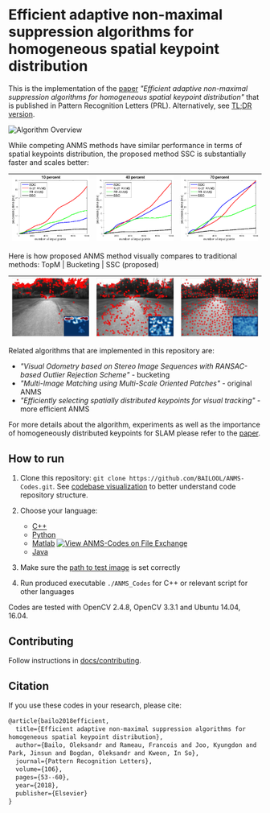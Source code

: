 # Efficient adaptive non-maximal suppression algorithms for homogeneous spatial keypoint distribution

This is the implementation of the [paper](https://www.researchgate.net/publication/323388062_Efficient_adaptive_non-maximal_suppression_algorithms_for_homogeneous_spatial_keypoint_distribution) *"Efficient adaptive non-maximal suppression algorithms for homogeneous spatial keypoint distribution"* that is published in Pattern Recognition Letters (PRL). Alternatively, see [TL;DR version](https://www.shortscience.org/paper?bibtexKey=journals/prl/BailoRJPBK18&a=ukrdailo).

![Algorithm Overview](https://github.com/BAILOOL/ANMS-Codes/blob/master/Images/algorithm_overview.png?raw=true?raw=true "Algorithm Overview")

While competing ANMS methods have similar performance in terms of spatial keypoints distribution, the proposed method SSC is substantially faster and scales better:

| ![Retrieve 10%](https://github.com/BAILOOL/ANMS-Codes/blob/master/Images/Time10.png?raw=true "Retrieve 10%") | ![Retrieve 40%](https://github.com/BAILOOL/ANMS-Codes/blob/master/Images/Time40.png?raw=true "Retrieve 40%") | ![Retrieve 70%](https://github.com/BAILOOL/ANMS-Codes/blob/master/Images/Time70.png?raw=true "Retrieve 70%") |
|:----:|:---:|:---:|

Here is how proposed ANMS method visually compares to traditional methods: TopM | Bucketing | SSC (proposed)

| ![TopM](https://github.com/BAILOOL/ANMS-Codes/blob/master/Images/TopM.png?raw=true "TopM") | ![Bucketing](https://github.com/BAILOOL/ANMS-Codes/blob/master/Images/Bucketing.png?raw=true "Bucketing") | ![SSC](https://github.com/BAILOOL/ANMS-Codes/blob/master/Images/SSC.png?raw=true "SSC") |
|:---:|:---:|:---:|

Related algorithms that are implemented in this repository are:

- *"Visual Odometry based on Stereo Image Sequences with RANSAC-based Outlier Rejection Scheme"* - bucketing
- *"Multi-Image Matching using Multi-Scale Oriented Patches"* - original ANMS
- *"Efficiently selecting spatially distributed keypoints for visual tracking"* - more efficient ANMS

For more details about the algorithm, experiments as well as the importance of homogeneously distributed keypoints for SLAM please refer to the [paper](https://www.researchgate.net/publication/323388062_Efficient_adaptive_non-maximal_suppression_algorithms_for_homogeneous_spatial_keypoint_distribution).

## How to run
1. Clone this repository: `git clone https://github.com/BAILOOL/ANMS-Codes.git`. See [codebase visualization](https://octo-repo-visualization.vercel.app/?repo=BAILOOL%2FANMS-Codes) to better understand code repository structure.
2. Choose your language:
    - [C++](https://github.com/BAILOOL/ANMS-Codes/tree/master/C++)
    - [Python](https://github.com/BAILOOL/ANMS-Codes/tree/master/Python)
    - [Matlab](https://github.com/BAILOOL/ANMS-Codes/tree/master/Matlab) [![View ANMS-Codes on File Exchange](https://www.mathworks.com/matlabcentral/images/matlab-file-exchange.svg)](https://uk.mathworks.com/matlabcentral/fileexchange/88723-anms-codes)
    - [Java](https://github.com/BAILOOL/ANMS-Codes/tree/master/Java)

3. Make sure the [path to test image](https://github.com/BAILOOL/ANMS-Codes/blob/d907ca805fcf1ea670ac75a9ea9b46446421e573/C++/CmakeProject/source/main.cpp#L8) is set correctly

4. Run produced executable `./ANMS_Codes` for C++ or relevant script for other languages

Codes are tested with OpenCV 2.4.8, OpenCV 3.3.1 and Ubuntu 14.04, 16.04.

## Contributing
Follow instructions in [docs/contributing](https://github.com/BAILOOL/ANMS-Codes/blob/master/docs/contributing.rst).

## Citation
If you use these codes in your research, please cite:
```text
@article{bailo2018efficient,
  title={Efficient adaptive non-maximal suppression algorithms for homogeneous spatial keypoint distribution},
  author={Bailo, Oleksandr and Rameau, Francois and Joo, Kyungdon and Park, Jinsun and Bogdan, Oleksandr and Kweon, In So},
  journal={Pattern Recognition Letters},
  volume={106},
  pages={53--60},
  year={2018},
  publisher={Elsevier}
}
```
